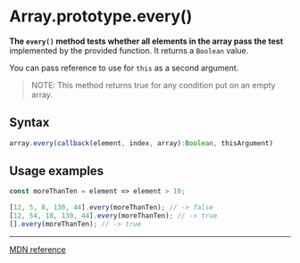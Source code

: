 # Array.prototype.every()

**The `every()` method tests whether all elements in the array pass the test** implemented by the provided function. It returns a `Boolean` value.

You can pass reference to use for `this` as a second argument.

> NOTE: This method returns true for any condition put on an empty array.

## Syntax

```js
array.every(callback(element, index, array):Boolean, thisArgument)
```

## Usage examples

```js
const moreThanTen = element => element > 10;

[12, 5, 8, 130, 44].every(moreThanTen); // -> false
[12, 54, 18, 130, 44].every(moreThanTen); // -> true
[].every(moreThanTen); // -> true
```

---

[MDN reference](https://developer.mozilla.org/en-US/docs/Web/JavaScript/Reference/Global_Objects/Array/every)
